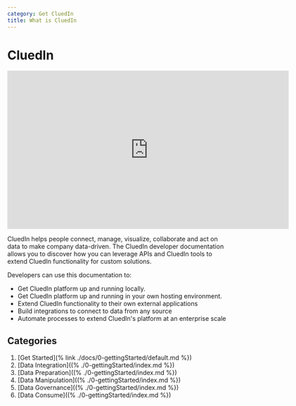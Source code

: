 ```yaml
---
category: Get CluedIn
title: What is CluedIn
---
```


# CluedIn

<iframe width="640" height="360" frameborder="0" allowfullscreen src="https://player.vimeo.com/video/312062542?controls=1"></iframe>

CluedIn helps people connect, manage, visualize, collaborate and act on data to make company data-driven. The CluedIn developer documentation allows you to discover how you can leverage APIs and CluedIn tools to extend CluedIn functionality for custom solutions.

Developers can use this documentation to:

- Get CluedIn platform up and running locally.
- Get CluedIn platform up and running in your own hosting environment.
- Extend CluedIn functionality to their own external applications
- Build integrations to connect to data from any source
- Automate processes to extend CluedIn's platform at an enterprise scale

## Categories

1. [Get Started](% link ./docs/0-gettingStarted/default.md %})
2. [Data Integration]((% ./0-gettingStarted/index.md %})
3. [Data Preparation]((% ./0-gettingStarted/index.md %})
4. [Data Manipulation]((% ./0-gettingStarted/index.md %})
5. [Data Governance]((% ./0-gettingStarted/index.md %})
6. [Data Consume]((% ./0-gettingStarted/index.md %})

